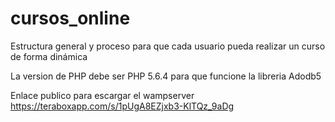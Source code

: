 # cursos_online
Estructura general y proceso para que cada usuario pueda realizar un curso de forma dinámica

La version de PHP debe ser
PHP 5.6.4 para que funcione la libreria Adodb5

Enlace publico para escargar el wampserver
https://teraboxapp.com/s/1pUgA8EZjxb3-KlTQz_9aDg
